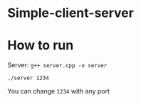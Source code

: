 # Simple-client-server

How to run
=====
Server:
`g++ server.cpp -o server`

`./server 1234`

You can change `1234` with any port
